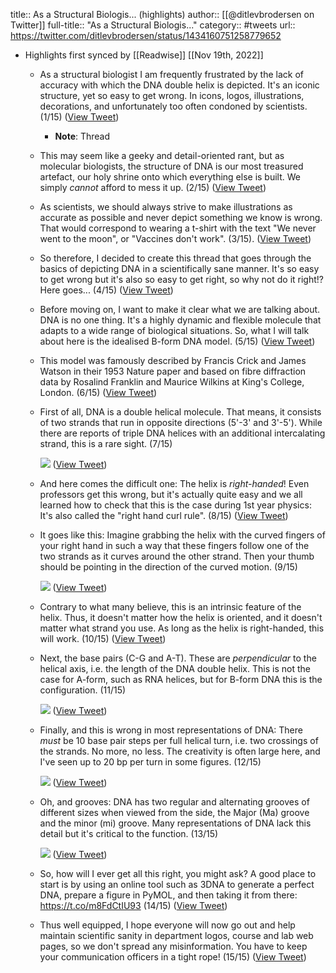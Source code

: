 title:: As a Structural Biologis... (highlights)
author:: [[@ditlevbrodersen on Twitter]]
full-title:: "As a Structural Biologis..."
category:: #tweets
url:: https://twitter.com/ditlevbrodersen/status/1434160751258779652

- Highlights first synced by [[Readwise]] [[Nov 19th, 2022]]
	- As a structural biologist I am frequently frustrated by the lack of accuracy with which the DNA double helix is depicted. It's an iconic structure, yet so easy to get wrong. In icons, logos, illustrations, decorations, and unfortunately too often condoned by scientists. (1/15) ([View Tweet](https://twitter.com/ditlevbrodersen/status/1434160751258779652))
		- **Note**: Thread
	- This may seem like a geeky and detail-oriented rant, but as molecular biologists, the structure of DNA is our most treasured artefact, our holy shrine onto which everything else is built. We simply _cannot_ afford to mess it up. (2/15) ([View Tweet](https://twitter.com/ditlevbrodersen/status/1434160825913253891))
	- As scientists, we should always strive to make illustrations as accurate as possible and never depict something we know is wrong. That would correspond to wearing a t-shirt with the text "We never went to the moon", or "Vaccines don't work". (3/15). ([View Tweet](https://twitter.com/ditlevbrodersen/status/1434160868330250241))
	- So therefore, I decided to create this thread that goes through the basics of depicting DNA in a scientifically sane manner. It's so easy to get wrong but it's also so easy to get right, so why not do it right!? Here goes... (4/15) ([View Tweet](https://twitter.com/ditlevbrodersen/status/1434160906024493061))
	- Before moving on, I want to make it clear what we are talking about. DNA is no one thing. It's a highly dynamic and flexible molecule that adapts to a wide range of biological situations. So, what I will talk about here is the idealised B-form DNA model. (5/15) ([View Tweet](https://twitter.com/ditlevbrodersen/status/1434160948240134146))
	- This model was famously described by Francis Crick and James Watson in their 1953 Nature paper and based on fibre diffraction data by Rosalind Franklin and Maurice Wilkins at King's College, London. (6/15) ([View Tweet](https://twitter.com/ditlevbrodersen/status/1434160984978042888))
	- First of all, DNA is a double helical molecule. That means, it consists of two strands that run in opposite directions (5'-3' and 3'-5'). While there are reports of triple DNA helices with an additional intercalating strand, this is a rare sight. (7/15) 
	  
	  ![](https://pbs.twimg.com/media/E-cp4iwWQAsA0oI.jpg) ([View Tweet](https://twitter.com/ditlevbrodersen/status/1434161073763016704))
	- And here comes the difficult one: The helix is _right-handed_! Even professors get this wrong, but it's actually quite easy and we all learned how to check that this is the case during 1st year physics: It's also called the "right hand curl rule". (8/15) ([View Tweet](https://twitter.com/ditlevbrodersen/status/1434161105878798336))
	- It goes like this: Imagine grabbing the helix with the curved fingers of your right hand in such a way that these fingers follow one of the two strands as it curves around the other strand. Then your thumb should be pointing in the direction of the curved motion. (9/15) 
	  
	  ![](https://pbs.twimg.com/media/E-cp-KtWQAcnmOA.jpg) ([View Tweet](https://twitter.com/ditlevbrodersen/status/1434161167715422208))
	- Contrary to what many believe, this is an intrinsic feature of the helix. Thus, it doesn't matter how the helix is oriented, and it doesn't matter what strand you use. As long as the helix is right-handed, this will work. (10/15) ([View Tweet](https://twitter.com/ditlevbrodersen/status/1434161200657571848))
	- Next, the base pairs (C-G and A-T). These are _perpendicular_ to the helical axis, i.e. the length of the DNA double helix. This is not the case for A-form, such as RNA helices, but for B-form DNA this is the configuration. (11/15) 
	  
	  ![](https://pbs.twimg.com/media/E-cqE2nXoAAAB7E.jpg) ([View Tweet](https://twitter.com/ditlevbrodersen/status/1434161282542972935))
	- Finally, and this is wrong in most representations of DNA: There _must_ be 10 base pair steps per full helical turn, i.e. two crossings of the strands. No more, no less. The creativity is often large here, and I've seen up to 20 bp per turn in some figures. (12/15) 
	  
	  ![](https://pbs.twimg.com/media/E-cqJV7WYAIWlXx.jpg) ([View Tweet](https://twitter.com/ditlevbrodersen/status/1434161358644391943))
	- Oh, and grooves: DNA has two regular and alternating grooves of different sizes when viewed from the side, the Major (Ma) groove and the minor (mi) groove. Many representations of DNA lack this detail but it's critical to the function. (13/15) 
	  
	  ![](https://pbs.twimg.com/media/E-cqM7KXoAg10N1.jpg) ([View Tweet](https://twitter.com/ditlevbrodersen/status/1434161426998964231))
	- So, how will I ever get all this right, you might ask? A good place to start is by using an online tool such as 3DNA to generate a perfect DNA, prepare a figure in PyMOL, and then taking it from there: https://t.co/m8FdCtIU93 (14/15) ([View Tweet](https://twitter.com/ditlevbrodersen/status/1434161455830601729))
	- Thus well equipped, I hope everyone will now go out and help maintain scientific sanity in department logos, course and lab web pages, so we don't spread any misinformation. You have to keep your communication officers in a tight rope! (15/15) ([View Tweet](https://twitter.com/ditlevbrodersen/status/1434161491960373250))